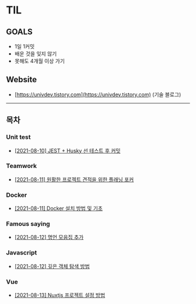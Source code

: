 # TIL
## GOALS
- 1일 1커밋
- 배운 것을 잊지 않기
- 못해도 4개월 이상 가기
## Website
- [https://univdev.tistory.com](https://univdev.tistory.com) (기술 블로그)
---
## 목차
### Unit test
- [[2021-08-10] JEST + Husky 선 테스트 후 커밋](./unit_test/20210810)
### Teamwork
- [[2021-08-11] 원활한 프로젝트 견적을 위한 플래닝 포커](./teamwork/20210811)
### Docker
- [[2021-08-11] Docker 설치 방법 및 기초](./docker/20210811)
### Famous saying
- [[2021-08-12] 명언 모음집 추가](./famous_saying)
### Javascript
- [[2021-08-12] 깊은 객체 탐색 방법](./javascript/20210812)
### Vue
- [[2021-08-13] Nuxtjs 프로젝트 설정 방법](./vue/20210813)